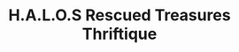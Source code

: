 ---
title: "H.A.L.O.S Rescued Treasures Thriftique"
url: /sebastian/h-a-l-o-s-rescued-treasures-thriftique/
shop: charity
---